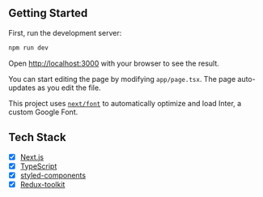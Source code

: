 ## Getting Started

First, run the development server:

```bash
npm run dev
```

Open [http://localhost:3000](http://localhost:3000) with your browser to see the result.

You can start editing the page by modifying `app/page.tsx`. The page auto-updates as you edit the file.

This project uses [`next/font`](https://nextjs.org/docs/basic-features/font-optimization) to automatically optimize and load Inter, a custom Google Font.

## Tech Stack
- [x] [Next.js](https://nextjs.org/)
- [x] [TypeScript](https://www.typescriptlang.org/)
- [x] [styled-components](https://styled-components.com/)
- [x] [Redux-toolkit](https://redux-toolkit.js.org/)